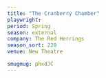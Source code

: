 ```yaml
---
title: "The Cranberry Chamber"
playwright:
period: Spring
season: external
company: The Red Herrings
season_sort: 220
venue: New Theatre

smugmug: phxdJC
---
```

